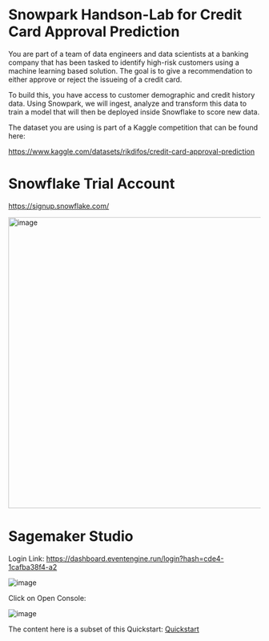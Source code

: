 # Snowpark Handson-Lab for Credit Card Approval Prediction

You are part of a team of data engineers and data scientists at a banking company that has been tasked to identify high-risk customers using a machine learning based solution. The goal is to give a recommendation to either approve or reject the issueing of a credit card.

To build this, you have access to customer demographic and credit history data. Using Snowpark, we will ingest, analyze and transform this data to train a model that will then be deployed inside Snowflake to score new data.

The dataset you are using is part of a Kaggle competition that can be found here:

https://www.kaggle.com/datasets/rikdifos/credit-card-approval-prediction


# Snowflake Trial Account
<a href="https://signup.snowflake.com/" target="_blank">https://signup.snowflake.com/</a>

<img width="582" alt="image" src="https://user-images.githubusercontent.com/77621960/203312775-292bf981-1bd2-430c-ab02-3b3dc8fc7f39.png">

# Sagemaker Studio

Login Link: https://dashboard.eventengine.run/login?hash=cde4-1cafba38f4-a2

![image](https://user-images.githubusercontent.com/77621960/203314072-c32fb8ad-c4dd-4e8f-8c1f-feb878ba022b.png)

Click on Open Console:

![image](https://user-images.githubusercontent.com/77621960/203055411-86757bab-2623-4ccf-835a-5f2a75d9b175.png)


The content here is a subset of this Quickstart:
[Quickstart](https://quickstarts.snowflake.com/guide/getting_started_snowpark_machine_learning/index.html)

